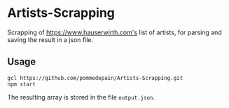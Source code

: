 # Artists-Scrapping

Scrapping of https://www.hauserwirth.com's list of artists, for parsing and saving the result in a json file.

## Usage

```
gcl https://github.com/pommedepain/Artists-Scrapping.git
npm start
```

The resulting array is stored in the file `output.json`. 
